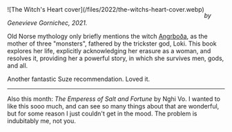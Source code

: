 <!--
.. title: The Witch's Heart
.. slug: the-witches-heart
.. date: 2022-03-19 22:43:53 UTC-05:00
.. tags: media,fiction,book,novel,mythology,fantasy,science-fiction
-->

<span style="float: left">
![The Witch's Heart cover](/files/2022/the-witchs-heart-cover.webp)
</span>

*by Genevieve Gornichec, 2021.*

Old Norse mythology only briefly mentions the witch
[Angrboða](https://en.wikipedia.org/wiki/Angrbo%C3%B0a),
as the mother of three "monsters", fathered by the trickster god, Loki. This
book explores her life, explicitly acknowledging her erasure as a woman, and
resolves it, providing her a powerful story, in which she survives men, gods,
and all.

Another fantastic Suze recommendation. Loved it.

---

Also this month: *The Emperess of Salt and Fortune* by Nghi Vo. I wanted to
like this sooo much, and can see so many things about that are wonderful, but
for some reason I just couldn't get in the mood. The problem is indubitably me,
not you.

<br style="clear: left" />

